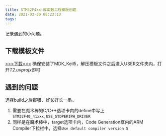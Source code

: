 ```yaml
---
title: STM32F4xx-库函数工程模板创建
date: 2021-03-30 08:23:13
tags:
---
```


记录遇到的小问题。

<!--more-->

## 下载模板文件

[>>>下载<<<](https://wwa.lanzous.com/ip3Grngmhmf)
确保安装了MDK_Keil5，解压模板文件之后进入USER文件夹内，打开*T2.uvprojx*即可

## 遇到的问题

选择build之后报错，好长好长一串。

1. 需要在魔术棒的C/C++选项卡内的define中写上`STM32F40_41xxx,USE_STDPERIPH_DRIVER`
2. 同样是在魔术棒中，target选项卡内，Code Generation框内的ARM Compiler下拉栏中，选择`Use default compiler version 5`